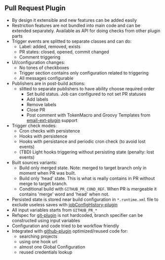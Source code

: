 ## Pull Request Plugin

- By design it extensible and new features can be added easily
- Restriction features are not bundled into main code and can be extended separately. Available as API for doing checks from other plugin parts
- Trigger events are splitted to separate classes and can do:
  - Label: added, removed, exists
  - PR states: closed, opened, commit changed
  - Comment triggering
- UI/configuration changes:
  - No tones of checkboxes
  - Trigger section contains only configuration related to triggering
  - All messages configurable
- Publishers are in post-build actions:
  - slitted to separate publishers to have ability choose required order
    - Set build status. Job can configured to not set PR statuses
    - Add labels
    - Remove labels
    - Close PR
    - Post comment with TokenMacro and Groovy Templates from [email-ext-plugin](https://wiki.jenkins-ci.org/display/JENKINS/Email-ext+plugin) support
- Trigger check modes:
  - Cron checks with persistence
  - Hooks with persistence
  - Hooks with persistance and periodic cron check (to avoid lost events)
  - (TBD) Light hooks triggering without persisting state (penalty: lost events)
- Built sources variants:
  - Build only merged state. Note: merged to target branch only in moment when PR was built.
  - Build only 'head' state. This is what is really contains in PR without merge to target branch.
  - Conditional build with `GITHUB_PR_COND_REF`. When PR is mergeable it contains 'merge' word and 'head' when not.
- Persisted state is stored near build configuration in `*.runtime.xml` file to exclude useless saves with [jobConfigHistory-plugin](https://wiki.jenkins-ci.org/display/JENKINS/JobConfigHistory+Plugin)
- All input variables starts from `GITHUB_PR_*`
- Refspec for [git-plugin](https://wiki.jenkins-ci.org/display/JENKINS/Git+Plugin) is not hardcoded, branch specifier can be constructed using input variables
- Configuration and code tried to be workflow friendly
- Integrated with [github-plugin](https://wiki.jenkins-ci.org/display/JENKINS/GitHub+Plugin) optimized/reused code for:
  - searching projects
  - using one hook url
  - almost one Global Configuration
  - reused credentials lookup
